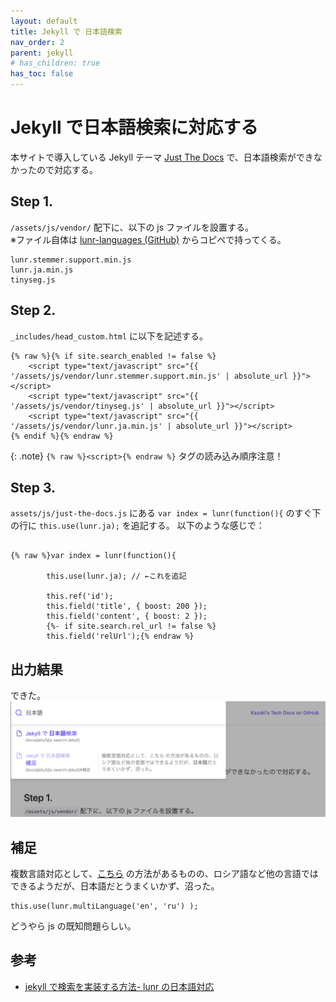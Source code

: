 ```yaml
---
layout: default
title: Jekyll で 日本語検索
nav_order: 2
parent: jekyll
# has_children: true
has_toc: false
---
```


# Jekyll で日本語検索に対応する

本サイトで導入している Jekyll テーマ [Just The Docs](https://github.com/just-the-docs/just-the-docs) で、日本語検索ができなかったので対応する。

## Step 1.
`/assets/js/vendor/` 配下に、以下の js ファイルを設置する。<br>
※ファイル自体は [lunr-languages (GitHub)](https://github.com/MihaiValentin/lunr-languages) からコピペで持ってくる。
```
lunr.stemmer.support.min.js
lunr.ja.min.js
tinyseg.js
```

## Step 2.
`_includes/head_custom.html` に以下を記述する。
```
{% raw %}{% if site.search_enabled != false %}
    <script type="text/javascript" src="{{ '/assets/js/vendor/lunr.stemmer.support.min.js' | absolute_url }}"></script>
    <script type="text/javascript" src="{{ '/assets/js/vendor/tinyseg.js' | absolute_url }}"></script>
    <script type="text/javascript" src="{{ '/assets/js/vendor/lunr.ja.min.js' | absolute_url }}"></script>
{% endif %}{% endraw %}
```

{: .note}
`{% raw %}<script>{% endraw %}` タグの読み込み順序注意！

## Step 3.
`assets/js/just-the-docs.js` にある `var index = lunr(function(){` のすぐ下の行に `this.use(lunr.ja);` を追記する。
以下のような感じで：
``` 

{% raw %}var index = lunr(function(){
    
        this.use(lunr.ja); // ←これを追記
        
        this.ref('id');
        this.field('title', { boost: 200 });
        this.field('content', { boost: 2 });
        {%- if site.search.rel_url != false %}
        this.field('relUrl');{% endraw %}
```

## 出力結果
できた。
![result image](/assets/images/ja-search-results.png)


## 補足
複数言語対応として、[こちら](https://github.com/just-the-docs/just-the-docs/issues/59#issuecomment-1807080785) の方法があるものの、ロシア語など他の言語ではできるようだが、日本語だとうまくいかず、沼った。
```
this.use(lunr.multiLanguage('en', 'ru') );
```
どうやら js の既知問題らしい。

## 参考
+ [jekyll で検索を実装する方法- lunr の日本語対応](https://blog.tamesuu.com/2018/07/21/56/)
